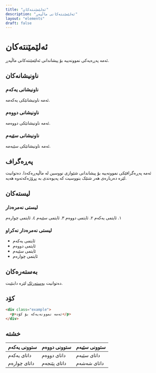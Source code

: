 ```yaml
---
title: "ئەلێمێنتەکان"
description: "ئەلێمێنتەکانی ماڵپەڕ"
layout: "elements"
draft: false
---
```


# ئەلێمێنتەکان

ئەمە پەڕەیەکی نموونەییە بۆ پیشاندانی ئەلێمێنتەکانی ماڵپەڕ.

## ناونیشانەکان

### ناونیشانی یەکەم
ئەمە ناونیشانێکی یەکەمە.

### ناونیشانی دووەم
ئەمە ناونیشانێکی دووەمە.

### ناونیشانی سێیەم
ئەمە ناونیشانێکی سێیەمە.

## پەڕەگراف

ئەمە پەڕەگرافێکی نموونەییە بۆ پیشاندانی شێوازی نووسین لە ماڵپەڕەکەدا. دەتوانیت لێرە دەربارەی هەر شتێک بنووسیت کە پەیوەندی بە پڕۆژەکەتەوە هەیە.

## لیستەکان

### لیستی نەمرەدار

١. ئایتمی یەکەم
٢. ئایتمی دووەم
٣. ئایتمی سێیەم
٤. ئایتمی چوارەم

### لیستی نەمرەدار نەکراو

- ئایتمی یەکەم
- ئایتمی دووەم
- ئایتمی سێیەم
- ئایتمی چوارەم

## بەستەرەکان

دەتوانیت [بەستەرێک](https://example.com) لێرە دابنێیت.

## کۆد

```html
<div class="example">
  <p>ئەمە نموونەیەکە بۆ کۆد</p>
</div>
```

## خشتە

| ستوونی یەکەم | ستوونی دووەم | ستوونی سێیەم |
|---------------|---------------|---------------|
| داتای یەکەم   | داتای دووەم   | داتای سێیەم   |
| داتای چوارەم  | داتای پێنجەم  | داتای شەشەم   | 